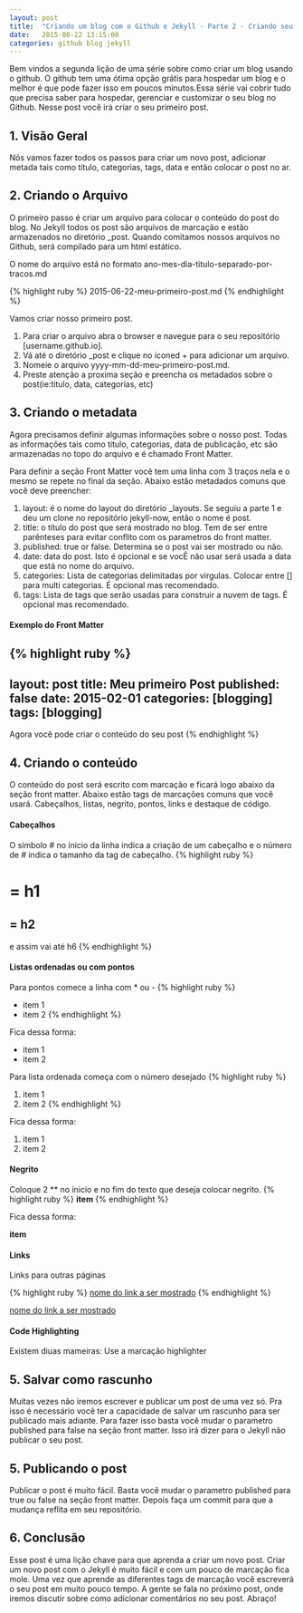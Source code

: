 ```yaml
---
layout: post
title:  "Criando um blog com o Github e Jekyll - Parte 2 - Criando seu primeiro Post"
date:   2015-06-22 13:15:00
categories: github blog jekyll
---
```


Bem vindos a segunda lição de uma série sobre como criar um blog usando o github. O github tem uma ótima opção grátis para hospedar um blog e o melhor é que pode fazer isso em poucos minutos.Essa série vai cobrir tudo que precisa saber para hospedar, gerenciar e customizar o seu blog no Github. Nesse post você irá criar o seu primeiro post.

## 1. Visão Geral
Nós vamos fazer todos os passos para criar um novo post, adicionar metada tais como titulo, categorias, tags, data e então colocar o post no ar. 

## 2. Criando o Arquivo
O primeiro passo é criar um arquivo para colocar o conteúdo do post do blog. No Jekyll todos os post são arquivos de marcação e estão armazenados no diretório _post. Quando comitamos nossos arquivos no Github, será compilado para um html estático.

O nome do arquivo está no formato ano-mes-dia-titulo-separado-por-tracos.md

{% highlight ruby %}
2015-06-22-meu-primeiro-post.md
{% endhighlight %}

Vamos criar nosso primeiro post.

1. Para criar o arquivo abra o browser e navegue para o seu repositório [username.github.io].
2. Vá até o diretório _post e clique no íconed + para adicionar um arquivo.
3. Nomeie o arquivo yyyy-mm-dd-meu-primeiro-post.md.
4. Preste atenção a proxima seção e preencha os metadados sobre o post(ie:titulo, data, categorias, etc)

## 3. Criando o metadata
Agora precisamos definir algumas informações sobre o nosso post. Todas as informações tais como título, categorias, data de publicação, etc são armazenadas no topo do arquivo e é chamado Front Matter.

Para definir a seção Front Matter você tem uma linha com 3 traços nela e o mesmo se repete no final da seção.
Abaixo estão metadados comuns que você deve preencher:

1. layout: é o nome do layout do diretório _layouts. Se seguiu a parte 1 e deu um clone no repositório jekyll-now, então o nome é post.
2. title: o título do post que será mostrado no blog. Tem de ser entre parênteses para evitar conflito com os parametros do front matter.
3. published: true or false. Determina se o post vai ser mostrado ou não.
4. date: data do post. Isto é opcional e se vocÊ não usar será usada a data que está no nome do arquivo.
5. categories: Lista de categorias delimitadas por virgulas. Colocar entre [] para multi categorias. É opcional mas recomendado.
6. tags: Lista de tags que serão usadas para construir a nuvem de tags.  É opcional mas recomendado.

#### Exemplo do Front Matter
{% highlight ruby %}
---
layout: post
title: Meu primeiro Post
published: false
date: 2015-02-01
categories: [blogging]
tags: [blogging]
---

Agora você pode criar o conteúdo do seu post
{% endhighlight %}

## 4. Criando  o conteúdo
O conteúdo do post será escrito com marcação e ficará logo abaixo da seção front matter. Abaixo estão tags de marcações comuns que você usará. Cabeçalhos, listas, negrito, pontos, links e destaque de código.

#### Cabeçalhos
O símbolo # no ínicio da linha indica a criação de um cabeçalho e o número de # indica o tamanho da tag de cabeçalho.
{% highlight ruby %}
#  = h1
## = h2
e assim vai até h6
{% endhighlight %}

#### Listas ordenadas ou com pontos

Para pontos comece a linha com * ou -
{% highlight ruby %}
* item 1
* item 2
{% endhighlight %}

Fica dessa forma: 

* item 1
* item 2

Para lista ordenada começa com o número desejado
{% highlight ruby %}
1. item 1
2. item 2
{% endhighlight %}

Fica dessa forma: 

1. item 1
2. item 2

#### Negrito
Coloque 2 ** no ínicio e no fim do texto que deseja colocar negrito.
{% highlight ruby %}
**item**
{% endhighlight %}

Fica dessa forma:

**item**

#### Links
Links para outras páginas

{% highlight ruby %}
[nome do link a ser mostrado](http://url.com)
{% endhighlight %}

[nome do link a ser mostrado](http://url.com)

#### Code Highlighting
Existem diuas mameiras: 
Use a marcação highlighter

## 5. Salvar como rascunho
Muitas vezes não iremos escrever e publicar um post de uma vez só. Pra isso é necessário você ter a capacidade de salvar um rascunho para ser publicado mais adiante. Para fazer isso basta você mudar o parametro published para false na seção front matter. Isso irá dizer para o Jekyll não publicar o seu post.

## 5. Publicando o post
Publicar o post é muito fácil. Basta você mudar o parametro published para true ou false na seção front matter. Depois faça um commit para que a mudança reflita em seu repositório. 

## 6. Conclusão
Esse post é uma lição chave para que aprenda a criar um novo post. Criar um novo post com o Jekyll é muito fácil e com um pouco de marcação fica mole. Uma vez que aprende as diferentes tags de marcação você escreverá o seu post em muito pouco tempo. 
A gente se fala no próximo post, onde iremos discutir sobre como adicionar comentários no seu post. Abraço!

